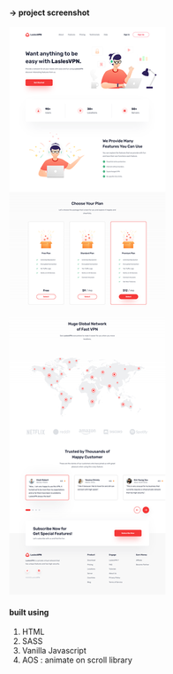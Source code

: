 #### -> project screenshot
<img src="https://github.com/Abdelmalek123-Ennani/Lasels-VPN-Landing-page/blob/master/assets/svgs/readme.svg" alt="project " />

#### built using
<ol>
  <li>HTML</li>
  <li>SASS</li>
  <li>Vanilla Javascript</li>
  <li>AOS : animate on scroll library</li>
</ol>
